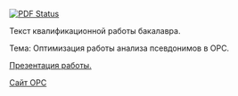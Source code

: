 [![PDF Status](https://www.sharelatex.com/github/repos/dummer/bachelorsThesis/builds/latest/badge.svg)](https://www.sharelatex.com/github/repos/dummer/bachelorsThesis/builds/latest/output.pdf)

Текст квалификационной работы бакалавра.

Тема: Оптимизация работы анализа псевдонимов в ОРС.

[Презентация работы.](https://github.com/dummer/bachelorsThesisPresentation)

[Сайт ОРС](http://ops.rsu.ru/en/about.shtml)

